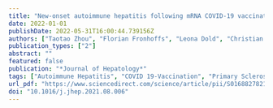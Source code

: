 ```yaml
---
title: "New-onset autoimmune hepatitis following mRNA COVID-19 vaccination in a 36-year-old woman with primary sclerosing cholangitis – should we be more vigilant?"
date: 2022-01-01
publishDate: 2022-05-31T16:00:44.739156Z
authors: ["Taotao Zhou", "Florian Fronhoffs", "Leona Dold", "Christian P. Strassburg", "Tobias J. Weismüller"]
publication_types: ["2"]
abstract: ""
featured: false
publication: "*Journal of Hepatology*"
tags: ["Autoimmune Hepatitis", "COVID 19-Vaccination", "Primary Sclerosing Cholangitis"]
url_pdf: "https://www.sciencedirect.com/science/article/pii/S0168827821020006"
doi: "10.1016/j.jhep.2021.08.006"
---
```


